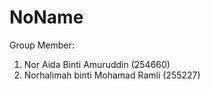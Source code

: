 # NoName

Group Member:
1. Nor Aida Binti Amuruddin (254660)
2. Norhalimah binti Mohamad Ramli (255227)
